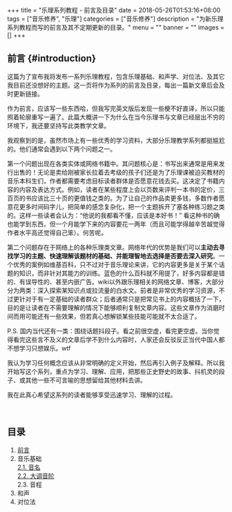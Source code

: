 +++
title = "乐理系列教程 - 前言及目录"
date = 2018-05-26T01:53:16+08:00
tags = ["音乐修养", "乐理"]
categories = ["音乐修养"]
description = "为新乐理系列教程而写的前言及其不定期更新的目录。"
menu = ""
banner = ""
images = []
+++

## 前言 {#introduction}

这篇为了宣布我将发布一系列乐理教程，包含乐理基础、和声学、对位法、及其它我目前还没想好的主题。这一页将作为系列的前言及目录，每出一篇新文章后会及时更新链接。

作为前言，应该写一些东西哈，但我写完英文版后发现一些梗不好直译，所以只能照着轮廓重写一遍了。此篇大概讲一下为什么在当今乐理书与文章已经层出不穷的环境下，我还要坚持写此类教学文章。

我观察到的是，虽然市场上有一些优秀的学习资料，大部分乐理教学系列都挺尴尬的。他们通常会遇到以下两个问题之一。

第一个问题出现在各类实体或网络书籍中。其问题核心是：书写出来通常是用来发行出售的！无论是卖给刚被家长拉着去考级的孩子们还是为了乐理课被迫买教材的音乐本科生们，作者都需要考虑目标读者群体是否愿意花钱去买。这决定了书籍内容的内容及表达方式。例如，读者在某些程度上会以页数来评判一本书的定价，三百页的书应该比三十页的更值钱之类的。为了让自己的作品卖更多钱，多数作者愿意花更多时间码字儿，把简单的感念复杂化，把一个主题拆开了塞各种练习题之类的。这样一些读者会认为：“他说的我都看不懂，应该是本好书！” 看这种书的确也能学到东西，但一个月能学下来的内容要花一两年（而且可能学得越辛苦越觉得作者水平高还觉得自己笨）。何苦呢。

第二个问题存在于网络上的各种乐理类文章。网络年代的优势是我们可以**主动去寻找学习的主题、快速理解该题材的基础、并能理智地去选择是否要去深入研究**。一个优秀的案例如维基百科，只不过对于音乐理论来讲，它的内容更多是关于某个话题的知识，而非针对其能力的训练。蓝色的什么百科就不用提了，好多内容都是错的、有误导性的、甚至内嵌广告。wiki以外跟乐理相关的网络文章、博客，大部分分为两类：深入探索某知识点或拉流量的白水文。前者是非常优秀的学习资源，不过更针对于有一定基础的读者群众；后者通常只是把常见书上的内容概括了一下，目的是让读者在不需要理解的情况下能够顺利复制文章内容。这些文章作为消磨时间而用可能还有一些效果，但若真心想解锁某些技能可能就不太合适了。

P.S. 国内当代还有一类：围绕话题抖段子。看之前很空虚，看完更空虚。当你觉得看完这些言不及义的文章后学不到什么内容时，人家还会反驳反正当代中国人都不想学习只想娱乐。wtf

我认为学习任何概念应该从非常明确的定义开始，然后再引入例子及解释。所以我开始写这个系列，重点为学习、理解、应用，把那些正史野史的故事、抖机灵的段子、或其他一些不可言喻的思想留给其他材料去讲。

我在此真心希望这系列的读者能够享受迅速学习、理解的过程。

<br>

## 目录

1. [前言](#introduction)  
2. 音乐基础  
[2.1. 音名](../pitch-name)  
[2.2. 大调音阶](../the-major-scale)  
2.3. 音程  
3. 和声  
4. 对位法